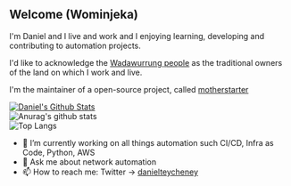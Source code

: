 
## Welcome (Wominjeka)

I'm Daniel and I live and work and I enjoying learning, developing and contributing to automation projects.

I'd like to acknowledge the [Wadawurrung people](https://www.wadawurrung.org.au/) as the traditional owners of the land on which I work and live.

I'm the maintainer of a open-source project, called [motherstarter](https://github.com/writememe/motherstarter)

[![Daniel's Github Stats](https://github-readme-stats.vercel.app/api?username=writememe&count_private=true&show_icons=true&include_all_commits=true&theme=vision-friendly-dark)](https://github.com/anuraghazra/github-readme-stats)
<br>
![Anurag's github stats](https://github-readme-stats.vercel.app/api?username=writememe&show_icons=true)
<br>
![Top Langs](https://github-readme-stats.vercel.app/api/top-langs/?username=writememe&show_icons=true)


- 🔭 I’m currently working on all things automation such CI/CD, Infra as Code, Python, AWS
- 💬 Ask me about network automation
- 📫 How to reach me: Twitter -> [danielteycheney](https://twitter.com/danielteycheney)

